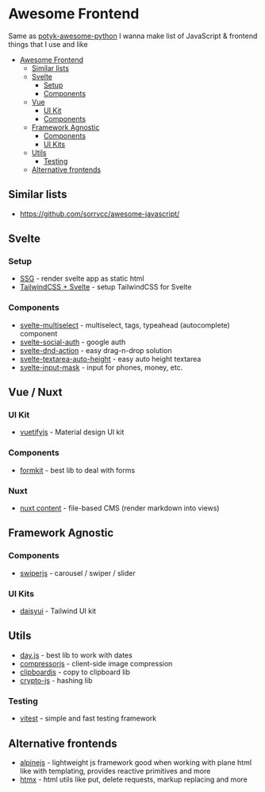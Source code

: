 # Awesome Frontend

Same as [potyk-awesome-python](https://github.com/potykion/potyk-awesome-python) I wanna make list of JavaScript & frontend things that I use and like

<!-- TOC -->

* [Awesome Frontend](#awesome-frontend)
    * [Similar lists](#similar-lists)
    * [Svelte](#svelte)
        * [Setup](#setup)
        * [Components](#components)
    * [Vue](#vue)
        * [UI Kit](#ui-kit)
        * [Components](#components-1)
    * [Framework Agnostic](#framework-agnostic)
        * [Components](#components-2)
        * [UI Kits](#ui-kits)
    * [Utils](#utils)
        * [Testing](#testing)
    * [Alternative frontends](#alternative-frontends)

<!-- TOC -->

## Similar lists

- https://github.com/sorrycc/awesome-javascript/

## Svelte

### Setup

- [SSG](https://kit.svelte.dev/docs/adapter-static) - render svelte app as static html
- [TailwindCSS + Svelte](https://tailwindcss.com/docs/guides/sveltekit) - setup TailwindCSS for Svelte

### Components

- [svelte-multiselect](https://github.com/janosh/svelte-multiselect) - multiselect, tags, typeahead (autocomplete) component
- [svelte-social-auth](https://github.com/beyonk-group/svelte-social-auth) - google auth
- [svelte-dnd-action](https://github.com/isaacHagoel/svelte-dnd-action) - easy drag-n-drop solution
- [svelte-textarea-auto-height](https://www.npmjs.com/package/svelte-textarea-auto-height) - easy auto height textarea
- [svelte-input-mask](https://github.com/xnimorz/svelte-input-mask) - input for phones, money, etc.

## Vue / Nuxt

### UI Kit

- [vuetifyjs](https://vuetifyjs.com/en/) - Material design UI kit

### Components

- [formkit](https://formkit.com/) - best lib to deal with forms

### Nuxt

- [nuxt content](https://content.nuxt.com/) - file-based CMS (render markdown into views)

## Framework Agnostic

### Components

- [swiperjs](https://swiperjs.com/) - carousel / swiper / slider

### UI Kits

- [daisyui](https://daisyui.com/) - Tailwind UI kit

## Utils

- [day.js](https://day.js.org/) - best lib to work with dates
- [compressorjs](https://www.npmjs.com/package/compressorjs) - client-side image compression
- [clipboardjs](https://clipboardjs.com/) - copy to clipboard lib
- [crypto-js](https://www.npmjs.com/package/crypto-js) - hashing lib

### Testing

- [vitest](https://vitest.dev/) - simple and fast testing framework

## Alternative frontends

- [alpinejs](https://alpinejs.dev/) - lightweight js framework good when working with plane html like with templating, provides reactive primitives and more
- [htmx](https://htmx.org/) - html utils like put, delete requests, markup replacing and more
